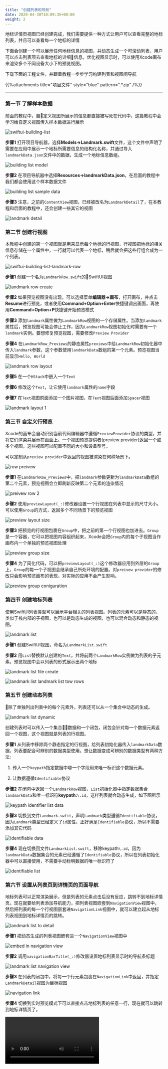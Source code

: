 ```yaml
---
title: "创建列表和导航"
date: 2020-04-30T10:09:35+08:00
weight: 2
---
```


地标详情页视图已经创建完成，我们需要提供一种方式让用户可以查看完整的地标列表，并且可以查看每一个地标的详情

下面会创建一个可以展示任何地标信息的视图，并动态生成一个可滚动列表，用户可以点击列表项去查看地标的详细信息。优化视图显示时，可以使用Xcode画布来渲染多个不同设备大小下的预览视图。

下载下面的工程文件，并跟着教程一步步学习构建列表和视图间导航

{{%attachments title="项目文件" style="blue" pattern=".*zip" /%}}

---

### 第一节 了解样本数据

前面的教程中，自定义视图所展示的信息都直接被写死在代码中，这篇教程中会学习给自定义视图传入样本数据进行展示

![swiftui-building-list](/tutorials/swiftui_essentials/images/swiftui-building-list.png?width=20pc)

**步骤1** 打开项目导航器，选择**Models->Landmark.swift**文件，这个文件中声明了需要在应用中展示一个地标所需要信息的结构化名称，并通过导入`landmarkData.json`文件中的数据，生成一个地标信息数组。

![building list model](/tutorials/swiftui_essentials/images/swiftui-building-list-landmark-model.png?width=50pc)

**步骤2** 在项目导航器中选择**Resources->landmarkData.json**，在后面的教程中我们都会使用这个样本数据文件

![building list sample data](/tutorials/swiftui_essentials/images/swiftui-building-list-sampe-data.png?width=50pc)

**步骤3** 注意，之前的`ContentView`视图，已经被改名为`LandmarkDetail`了，在本教程和后面的教程中，还会创建一些其它的视图

![landmark detail](/tutorials/swiftui_essentials/images/swiftui-building-list-landmark-detail.png?width=20pc)

### 第二节 创建行视图

本教程中创建的第一个视图就是用来显示每个地标的行视图，行视图把地标的相关信息存储在一个属性中，一行就可以代表一个地标，稍后就会把这些行组合成为一个列表。

![swiftui-building-list-landmark-row](/tutorials/swiftui_essentials/images/swiftui-building-list-landmark-row.png?width=20pc)

**步骤1** 创建一个名为`LandmarkRow.swift`的SwiftUI视图

![landmark row create](/tutorials/swiftui_essentials/images/swiftui-building-list-landmark-row-create.png?width=20pc)

**步骤2** 如果预览视图没有出现，可以选择菜单**编辑器->画布**，打开画布，并点击**Resume**进行预览，或者使用**Command+Option+Enter**快捷键调出画面，再使用**Command+Option+P**快捷键开始预览模式

**步骤3** 添加`landmark`属性做为`LandmarkRow`视图的一个存储属性。当添加`landmark`属性后，预览视图可能会停止工作，因为`LandmarkRow`视图初始化时需要有一个`landmark`实例。要想修复预览视图，需要修改`Preview Provider`

**步骤4** 在`LandmarkRow_Previews`的静态属性`previews`中给`LandmarkRow`初始化器中传入`landmark`参数，这个参数使用`landmarkData`数组的第一个元素。预览视图当前显示`Hello, World`

![landmark row layout](/tutorials/swiftui_essentials/images/swiftui-building-list-landmark-row-layout.png?width=20pc)

**步骤5** 在一个`HStack`中嵌入一个`Text`

**步骤6** 修改这个`Text`，让它使用`landmark`属性的`name`字段

**步骤7** 在`Text`视图前面添加一个图片视图，在`Text`视图后面添加`Spacer`视图

![landmark layout 1](/tutorials/swiftui_essentials/images/swiftui-building-list-landmark-row-layout-1.png?width=50pc)

### 第三节 自定义行预览

Xcode的画布会自动识别当前代码编辑器中遵循`PreviewProvider`协议的类型，并将它们渲染并展示在画面上。一个视图预览提供者(preview provider)返回一个或多个视图，这些视图可以配置不同的大小和设备型号。

可以定制从`preview provider`中返回的视图被渲染在何种场景下。

![row preivew](/tutorials/swiftui_essentials/images/swiftui-building-list-row-preview.png?width=20pc)

**步骤1** 在`LandmarkRow_Previews`中，把`landmark`参数更新为`landmarkData`数组的第二个元素，预览视图会立即刷新反映第二个元素的渲染情况

![preivew row 2](/tutorials/swiftui_essentials/images/swiftui-building-list-preview-row-2.png?width=40pc)

**步骤2** 使用`previewLayout(_:)`修改器设置一个行视图在列表中显示的尺寸大小。可以使用`Group`的方式，返回多个不同场景下的预览视图

![preview layout size](/tutorials/swiftui_essentials/images/swiftui-building-list-preivew-layout-size.png?width=40pc)

**步骤3** 把预览的行视图包裹在`Group`中，把之前的第一个行视图也加进去。`Group`是一个容器，它可以把视图内容组织起来，Xcode会把`Group`内的每个子视图当作画布内一个单独的预览视图处理

![preview group size](/tutorials/swiftui_essentials/images/swiftui-building-list-preivew-group.png?width=40pc)

**步骤4** 为了简化代码，可以把`previewLayout(_:)`这个修改器应用到外层的`Group`上，`Group`的每一个子视图会继承自己所处环境的配置。对`preivew provider`的修改只会影响预览画布的表现，对实际的应用不会产生影响。

![preview group coniguration](/tutorials/swiftui_essentials/images/swiftui-building-list-preview-layout-group-configuration.png?width=40pc)

### 第四节 创建地标列表

使用SwiftUI列表类型可以展示平台相关的列表视图。列表的元素可以是静态的，类似于栈内部的子视图，也可以是动态生成的视图，也可以混合动态和静态的视图。

![landmark list](/tutorials/swiftui_essentials/images/swiftui-building-list-landmark-list.png?width=30pc)

**步骤1** 创建SwiftUI视图，命名为`LandmarkList.swift`

**步骤2** 用`List`替换默认创建的`Text`，并将前两个`LandmarkRow`实例做为列表的子元素，预览视图中会以列表的形式展示出两个地标

![landmark list file create](/tutorials/swiftui_essentials/images/swiftui-building-list-landmark-list-file.png?width=20pc)

![landmark list landmark list tow rows](/tutorials/swiftui_essentials/images/swiftui-building-list-landmark-list-two-rows.png?width=50pc)

### 第五节 创建动态列表

除了单独列出列表中的每个元素外，列表还可以从一个集合中动态的生成。

![landmark list dynamic](/tutorials/swiftui_essentials/images/swiftui-building-list-landmark-list-dynamic.png?width=20pc)

创建列表时可以传入一个集合数据和一个闭包，闭包会针对每一个数据元素返回一个视图，这个视图就是列表的行视图。

**步骤1** 从列表中移除两个静态指定的行视图，给列表初始化器传入`landmarkData`数据，列表要配合可辨别的数据类型使用。想让数据变成可辨别的数据类型有两种方法:

1. 传入一个`keypath`指定数据中哪一个字段用来唯一标识这个数据元素。

2. 让数据遵循`Identifiable`协议

**步骤2** 在闭包中返回一个`LandmarkRow`视图，`List`初始化器中指定数据集合`landmarkData`和唯一标识符**keypath:**`\.id`，这样列表就会动态生成，如下图所示

![keypath identifier list data](/tutorials/swiftui_essentials/images/swiftui-building-list-landmark-list-keypath-data.png?width=50pc)

**步骤3** 切换到文件`Landmark.swfit`，声明`Landmark`类型遵循`Identifiable`协议，因为`Landmark`类型已经定义了`id`属性，正好满足`Identifiable`协议，所以不需要添加其它代码

![identifiable data](/tutorials/swiftui_essentials/images/swiftui-building-list-landmark-data-identifiable.png?width=50pc)

**步骤4** 现在切换回文件`LandmarkList.swift`，移除keypath`\.id`，因为`landmarkData`数据集合的元素已经遵循了`Identifiable`协议，所以在列表初始化器中可以直接使用，不需要手动标明数据的唯一标识符了

![identifiable list](/tutorials/swiftui_essentials/images/swiftui-building-list-landmark-list-identifiable-data.png?width=50pc)

### 第六节 设置从列表页到详情页的页面导航

地标列表可以正常渲染展示，但是列表的元素点击后没有反应，跳转不到地标详情页。现在就要给列表添加导航能力，把列表视图嵌套到`NavigationView`视图中，然后把列表的每一个行视图嵌套进`NavigationLink`视图中，就可以建立起从地标列表视图到地标详情页的跳转。

![landmark list to detail](/tutorials/swiftui_essentials/images/swiftui-building-list-landmark-list-to-detail.png?width=20pc)

**步骤1** 把动态生成的列表视图嵌套进一个`NavigationView`视图中

![embed in navigation view](/tutorials/swiftui_essentials/images/swifui-building-list-embed-in-navigation-view.png?width=20pc)

**步骤2** 调用`navigationBarTitle(_:)`修改器设置地标列表显示时的导航条标题

![landmark list navigation view](/tutorials/swiftui_essentials/images/swiftui-building-list-navigation-view-title.png?width=50pc)

**步骤3** 在列表的闭包中，将每一个行元素包裹在`NavigationLink`中返回，并指定`LandmarkDetail`视图为目标视图

![navigation link](/tutorials/swiftui_essentials/images/swiftui-building-list-navigationlink.png?width=30pc)

**步骤4** 切换到实时预览模式下可以直接点击地标列表的任意一行，现在就可以跳转到地标详情页了。

![list navigation](/tutorials/swiftui_essentials/building_lists_and_navigation.files/swifui-building-list-navigation.mp4?width=50pc)
